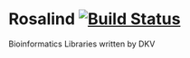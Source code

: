 Rosalind  [![Build Status](https://travis-ci.org/dvanatta/Rosalind.svg?branch=master)](https://travis-ci.org/dvanatta/Rosalind)
========

Bioinformatics Libraries written by DKV
